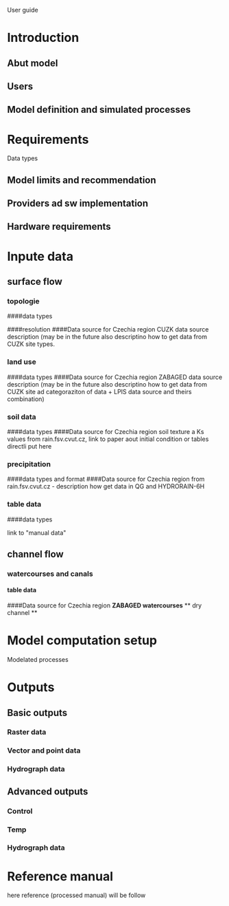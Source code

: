 User guide

# Introduction

## Abut model

## Users

## Model definition and simulated processes

# Requirements

Data types

## Model limits and recommendation

## Providers ad sw implementation

## Hardware requirements

# Inpute data

## surface flow

### topologie

####data types

####resolution
####Data source for Czechia region
CUZK data source description (may be in the future also descriptino how to get data from CUZK site
types.

### land use

####data types
####Data source for Czechia region
ZABAGED data source description (may be in the future also descriptino how to get data from CUZK site ad categoraziton of data + LPIS data source and theirs combination)

### soil data

####data types
####Data source for Czechia region
soil texture a Ks values from rain.fsv.cvut.cz, link to paper aout initial condition or tables directli put here
### precipitation

####data types and format
####Data source for Czechia region
from rain.fsv.cvut.cz - description how get data in QG and HYDRORAIN-6H
### table data

####data types

link to "manual data"

## channel flow

### watercourses and canals

#### table data
####Data source for Czechia region
**ZABAGED watercourses**
** dry channel **

# Model computation setup

Modelated processes

# Outputs

## Basic outputs

### Raster data

### Vector and point data

### Hydrograph data

## Advanced outputs

### Control

### Temp

### Hydrograph data
# Reference manual
here reference (processed manual) will be follow
